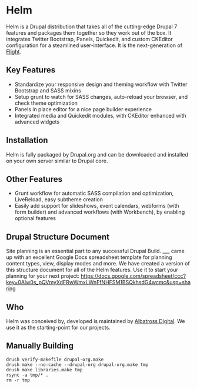 Helm
====

Helm is a Drupal distribution that takes all of the cutting-edge Drupal 7 features and packages them together so they work out of the box. 
It integrates Twitter Bootstrap, Panels, Quickedit, and custom CKEditor configuration for a steamlined user-interface. It is the next-generation
of [Flight](http://drupal.org/project/flight).

Key Features
------------
+ Standardize your responsive design and theming workflow with Twitter Bootstrap and SASS mixins
+ Setup grunt to watch for SASS changes, auto-reload your browser, and check theme optimization
+ Panels in place editor for a nice page builder experience
+ Integrated media and Quickedit modules, with CKEditor enhanced with advanced widgets 

Installation
------------
Helm is fully packaged by Drupal.org and can be downloaded and installed on your own server similar to Drupal core.


Other Features
--------------
+ Grunt workflow for automatic SASS compilation and optimization, LiveReload, easy subtheme creation
+ Easily add support for slideshows, event calendars, webforms (with form builder) and advanced workflows (with Workbench), by enabling optional features

Drupal Structure Document
-------------------------
Site planning is an essential part to any successful Drupal Build. ___ came up with an excellent
Google Docs spreadsheet template for planning content types, view, display modes and more.  We have
created a version of this structure document for all of the Helm features.  Use it to start your
planning for your next project:
https://docs.google.com/spreadsheet/ccc?key=0Alw0s_pQVmyXdFRwWmxLWnFfNHFSM1BSQkhsdG4wcmc&usp=sharing

Who
---
Helm was conceived by, developed is maintained by [Albatross Digital](http://albatrossdigital.com). We use it as the starting-point for our projects.

Manually Building
-----------------
```
drush verify-makefile drupal-org.make
drush make --no-cache --drupal-org drupal-org.make tmp
drush make libraries.make tmp
rsync -a tmp/* .
rm -r tmp
```



